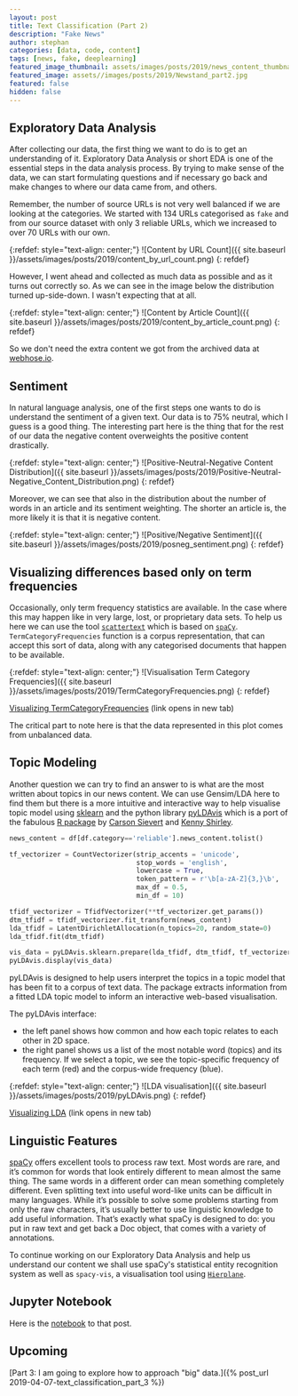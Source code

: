 ```yaml
---
layout: post
title: Text Classification (Part 2)
description: "Fake News"
author: stephan
categories: [data, code, content]
tags: [news, fake, deeplearning]
featured_image_thumbnail: assets/images/posts/2019/news_content_thumbnail.png
featured_image: assets//images/posts/2019/Newstand_part2.jpg
featured: false
hidden: false
---
```


## Exploratory Data Analysis

After collecting our data, the first thing we want to do is to get an understanding of it. Exploratory Data Analysis or short EDA is one of the essential steps in the data analysis process. By trying to make sense of the data, we can start formulating questions and if necessary go back and make changes to where our data came from, and others.

Remember, the number of source URLs is not very well balanced if we are looking at the categories. We started with 134 URLs categorised as `fake` and from our source dataset with only 3 reliable URLs, which we increased to over 70 URLs with our own.

{:refdef: style="text-align: center;"}
![Content by URL Count]({{ site.baseurl }}/assets/images/posts/2019/content_by_url_count.png)
{: refdef}


However, I went ahead and collected as much data as possible and as it turns out correctly so. As we can see in the image below the distribution turned up-side-down. I wasn't expecting that at all.

{:refdef: style="text-align: center;"}
![Content by Article Count]({{ site.baseurl }}/assets/images/posts/2019/content_by_article_count.png)
{: refdef}


So we don't need the extra content we got from the archived data at [webhose.io](https://webhose.io/).

## Sentiment

In natural language analysis, one of the first steps one wants to do is understand the sentiment of a given text. Our data is to 75% neutral, which I guess is a good thing. The interesting part here is the thing that for the rest of our data the negative content overweights the positive content drastically.

{:refdef: style="text-align: center;"}
![Positive-Neutral-Negative Content Distribution]({{ site.baseurl }}/assets/images/posts/2019/Positive-Neutral-Negative_Content_Distribution.png)
{: refdef}


Moreover, we can see that also in the distribution about the number of words in an article and its sentiment weighting. The shorter an article is, the more likely it is that it is negative content.

{:refdef: style="text-align: center;"}
![Positive/Negative Sentiment]({{ site.baseurl }}/assets/images/posts/2019/posneg_sentiment.png)
{: refdef}


## Visualizing differences based only on term frequencies

Occasionally, only term frequency statistics are available. In the case where this may happen like in very large, lost, or proprietary data sets. To help us here we can use the tool [`scattertext`](https://github.com/JasonKessler/scattertext) which is based on [`spaCy`](https://spacy.io/). `TermCategoryFrequencies` function is a corpus representation, that can accept this sort of data, along with any categorised documents that happen to be available.

{:refdef: style="text-align: center;"}
![Visualisation Term Category Frequencies]({{ site.baseurl }}/assets/images/posts/2019/TermCategoryFrequencies.png)
{: refdef}

<a href="https://stephanosterburg.github.io/assets/data/posts/2019/reliable_vs_unreliable.html" target="_blank">Visualizing TermCategoryFrequencies</a> (link opens in new tab)

The critical part to note here is that the data represented in this plot comes from unbalanced data.

## Topic Modeling

Another question we can try to find an answer to is what are the most written about topics in our news content. We can use Gensim/LDA here to find them but there is a more intuitive and interactive way to help visualise topic model using [sklearn](https://scikit-learn.org/stable/index.html) and the python library [pyLDAvis](https://pyldavis.readthedocs.io/en/latest/) which is a port of the fabulous [R package](https://github.com/cpsievert/LDAvis) by [Carson Sievert](https://cpsievert.me/) and [Kenny Shirley](http://www.kennyshirley.com/).

```python
news_content = df[df.category=='reliable'].news_content.tolist()

tf_vectorizer = CountVectorizer(strip_accents = 'unicode',
                                stop_words = 'english',
                                lowercase = True,
                                token_pattern = r'\b[a-zA-Z]{3,}\b',
                                max_df = 0.5,
                                min_df = 10)

tfidf_vectorizer = TfidfVectorizer(**tf_vectorizer.get_params())
dtm_tfidf = tfidf_vectorizer.fit_transform(news_content)
lda_tfidf = LatentDirichletAllocation(n_topics=20, random_state=0)
lda_tfidf.fit(dtm_tfidf)

vis_data = pyLDAvis.sklearn.prepare(lda_tfidf, dtm_tfidf, tf_vectorizer)
pyLDAvis.display(vis_data)
```

pyLDAvis is designed to help users interpret the topics in a topic model that has been fit to a corpus of text data. The package extracts information from a fitted LDA topic model to inform an interactive web-based visualisation.

The pyLDAvis interface:

+ the left panel shows how common and how each topic relates to each other in 2D space.
+ the right panel shows us a list of the most notable word (topics) and its frequency. If we select a topic, we see the topic-specific frequency of each term (red) and the corpus-wide frequency (blue).

<!-- <a href="http://example.com/" target="_blank">Hello, world!</a> -->

{:refdef: style="text-align: center;"}
![LDA visualisation]({{ site.baseurl }}/assets/images/posts/2019/pyLDAvis.png)
{: refdef}

<a href="https://stephanosterburg.github.io/assets/data/posts/2019/LDAvis_ReliableNews.html" target="_blank">Visualizing LDA</a> (link opens in new tab)

## Linguistic Features

[spaCy](https://spacy.io/) offers excellent tools to process raw text. Most words are rare, and it’s common for words that look entirely different to mean almost the same thing. The same words in a different order can mean something completely different. Even splitting text into useful word-like units can be difficult in many languages. While it’s possible to solve some problems starting from only the raw characters, it’s usually better to use linguistic knowledge to add useful information. That’s exactly what spaCy is designed to do: you put in raw text and get back a Doc object, that comes with a variety of annotations.

To continue working on our Exploratory Data Analysis and help us understand our content we shall use spaCy's statistical entity recognition system as well as `spacy-vis`, a visualisation tool using [`Hierplane`](https://allenai.github.io/hierplane/).


## Jupyter Notebook

Here is the [notebook](https://github.com/osterburg/news-content-capstone-project/blob/master/02_data_exploration.ipynb) to that post.


## Upcoming

[Part 3: I am going to explore how to approach "big" data.]({% post_url 2019-04-07-text_classification_part_3 %})
